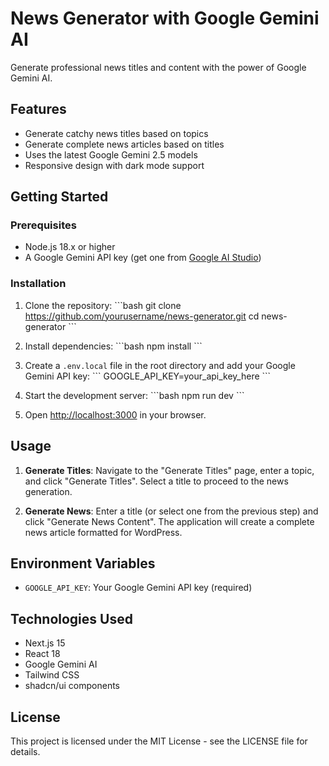 # News Generator with Google Gemini AI

Generate professional news titles and content with the power of Google Gemini AI.

## Features

- Generate catchy news titles based on topics
- Generate complete news articles based on titles
- Uses the latest Google Gemini 2.5 models
- Responsive design with dark mode support

## Getting Started

### Prerequisites

- Node.js 18.x or higher
- A Google Gemini API key (get one from [Google AI Studio](https://ai.google.dev/))

### Installation

1. Clone the repository:
   \`\`\`bash
   git clone https://github.com/yourusername/news-generator.git
   cd news-generator
   \`\`\`

2. Install dependencies:
   \`\`\`bash
   npm install
   \`\`\`

3. Create a `.env.local` file in the root directory and add your Google Gemini API key:
   \`\`\`
   GOOGLE_API_KEY=your_api_key_here
   \`\`\`

4. Start the development server:
   \`\`\`bash
   npm run dev
   \`\`\`

5. Open [http://localhost:3000](http://localhost:3000) in your browser.

## Usage

1. **Generate Titles**: Navigate to the "Generate Titles" page, enter a topic, and click "Generate Titles". Select a title to proceed to the news generation.

2. **Generate News**: Enter a title (or select one from the previous step) and click "Generate News Content". The application will create a complete news article formatted for WordPress.

## Environment Variables

- `GOOGLE_API_KEY`: Your Google Gemini API key (required)

## Technologies Used

- Next.js 15
- React 18
- Google Gemini AI
- Tailwind CSS
- shadcn/ui components

## License

This project is licensed under the MIT License - see the LICENSE file for details.
